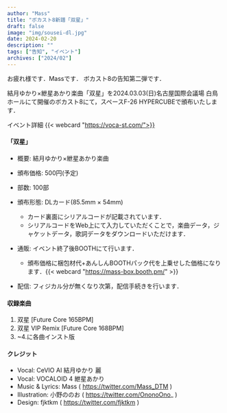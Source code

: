 ```yaml
---
author: "Mass"
title: "ボカスト8新譜「双星」"
draft: false
image: "img/sousei-dl.jpg"
date: 2024-02-20
description: ""
tags: ["告知", "イベント"]
archives: ["2024/02"]
---
```


お疲れ様です．Massです．
ボカスト8の告知第二弾です．

結月ゆかり×紲星あかり楽曲「双星」を2024.03.03(日)名古屋国際会議場 白鳥ホールにて開催のボカスト8にて，スペースF-26 HYPERCUBEで頒布いたします．

イベント詳細
{{< webcard "https://voca-st.com/">}}

#### 「双星」
- 概要: 結月ゆかり×紲星あかり楽曲
- 頒布価格: 500円(予定)
- 部数: 100部
- 頒布形態: DLカード(85.5mm × 54mm)
    - カード裏面にシリアルコードが記載されています．
    - シリアルコードをWeb上にて入力していただくことで，楽曲データ，ジャケットデータ，歌詞データをダウンロードいただけます．

- 通販: イベント終了後BOOTHにて行います．
    - 頒布価格に梱包材代+あんしんBOOTHパック代を上乗せした価格になります．{{< webcard "https://mass-box.booth.pm/" >}}

- 配信: フィジカル分が無くなり次第，配信手続きを行います．   

#### 収録楽曲
1. 双星 [Future Core 165BPM]
2. 双星 VIP Remix [Future Core 168BPM]
3. ~4.に各曲インスト版

#### クレジット
- Vocal: CeVIO AI 結月ゆかり 麗
- Vocal: VOCALOID 4 紲星あかり
- Music & Lyrics: Mass ( https://twitter.com/Mass_DTM )
- Illustration: 小野ののお ( https://twitter.com/OnonoOno_ )
- Design: fjktkm ( https://twitter.com/fjktkm )
